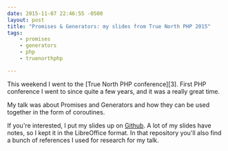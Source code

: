 ```yaml
---
date: 2015-11-07 22:46:55 -0500 
layout: post
title: "Promises & Generators: my slides from True North PHP 2015"
tags:
    - promises
    - generators
    - php
    - truenorthphp

---
```


This weekend I went to the [True North PHP conference][3]. First PHP
conference I went to since quite a few years, and it was a really great time.

My talk was about Promises and Generators and how they can be used together
in the form of coroutines.

If you're interested, I put my slides up on [Github][2]. A lot of my slides
have notes, so I kept it in the LibreOffice format. In that repository you'll
also find a bunch of references I used for research for my talk.

[1]: http://www.truenorthphp.ca/
[2]: https://github.com/evert/promises-and-generators
